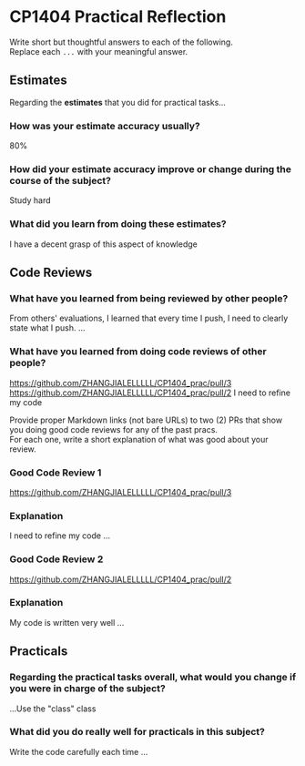 # CP1404 Practical Reflection

Write short but thoughtful answers to each of the following.  
Replace each `...` with your meaningful answer.

## Estimates

Regarding the **estimates** that you did for practical tasks...

### How was your estimate accuracy usually?
80%

### How did your estimate accuracy improve or change during the course of the subject?
Study hard

### What did you learn from doing these estimates?

I have a decent grasp of this aspect of knowledge
## Code Reviews

### What have you learned from being reviewed by other people?
From others' evaluations, I learned that every time I push, I need to clearly state what I push.
...

### What have you learned from doing code reviews of other people?
https://github.com/ZHANGJIALELLLLL/CP1404_prac/pull/3
https://github.com/ZHANGJIALELLLLL/CP1404_prac/pull/2
I need to refine my code

Provide proper Markdown links (not bare URLs) to two (2) PRs that show you doing good code reviews for any of the past
pracs.  
For each one, write a short explanation of what was good about your review.

### Good Code Review 1
https://github.com/ZHANGJIALELLLLL/CP1404_prac/pull/3
[]()

### Explanation
I need to refine my code
...

### Good Code Review 2
https://github.com/ZHANGJIALELLLLL/CP1404_prac/pull/2
[]()

### Explanation
My code is written very well
...

## Practicals

### Regarding the **practical tasks** overall, what would you change if you were in charge of the subject?

...Use the "class" class

### What did you do really well for practicals in this subject?
Write the code carefully each time
...

